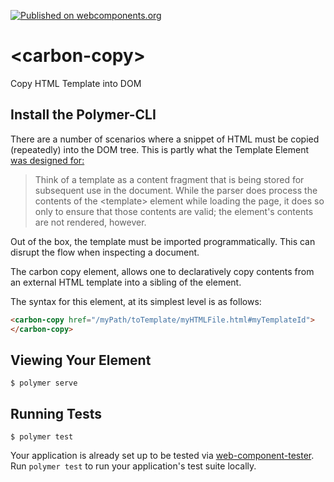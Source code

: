 [![Published on webcomponents.org](https://img.shields.io/badge/webcomponents.org-published-blue.svg)](https://www.webcomponents.org/element/bahrus/carbon-copy)

# \<carbon-copy\>

Copy HTML Template into DOM

## Install the Polymer-CLI

There are a number of scenarios where a snippet of HTML must be copied (repeatedly) into the DOM tree.  This is partly what the Template Element [was designed for:](https://developer.mozilla.org/en-US/docs/Web/HTML/Element/template)

>  Think of a template as a content fragment that is being stored for subsequent use in the document. While the parser does process the contents of the \<template\> element while loading the page, it does so only to ensure that those contents are valid; the element's contents are not rendered, however.

Out of the box, the template must be imported programmatically.  This can disrupt the flow when inspecting a document.

The carbon copy element, allows one to declaratively copy contents from an external HTML template into a sibling of the element.

The syntax for this element, at its simplest level is as follows:

```html
<carbon-copy href="/myPath/toTemplate/myHTMLFile.html#myTemplateId">
</carbon-copy>
```

## Viewing Your Element

```
$ polymer serve
```

## Running Tests

```
$ polymer test
```

Your application is already set up to be tested via [web-component-tester](https://github.com/Polymer/web-component-tester). Run `polymer test` to run your application's test suite locally.
